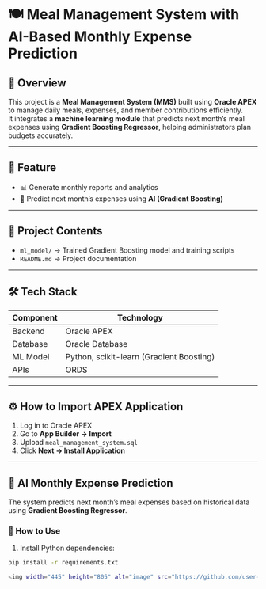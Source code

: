 # 🍽 Meal Management System with AI-Based Monthly Expense Prediction

## 📖 Overview
This project is a **Meal Management System (MMS)** built using **Oracle APEX** to manage daily meals, expenses, and member contributions efficiently.  
It integrates a **machine learning module** that predicts next month’s meal expenses using **Gradient Boosting Regressor**, helping administrators plan budgets accurately.

---

## 🚀 Feature   
- 📊 Generate monthly reports and analytics  
- 🤖 Predict next month’s expenses using **AI (Gradient Boosting)**  

---

## 💾 Project Contents
- `ml_model/` → Trained Gradient Boosting model and training scripts  
- `README.md` → Project documentation  

---

## 🛠️ Tech Stack
| Component       | Technology                                      |
|-----------------|------------------------------------------------|
| Backend         | Oracle APEX                                     |
| Database        | Oracle Database                                 |
| ML Model        | Python, scikit-learn (Gradient Boosting)       |
| APIs            | ORDS                                  |


---

## ⚙️ How to Import APEX Application
1. Log in to Oracle APEX  
2. Go to **App Builder → Import**  
3. Upload `meal_management_system.sql`  
4. Click **Next → Install Application**  

---

## 🧠 AI Monthly Expense Prediction
The system predicts next month’s meal expenses based on historical data using **Gradient Boosting Regressor**.

### 🔹 How to Use
1. Install Python dependencies:
```bash
pip install -r requirements.txt

<img width="445" height="805" alt="image" src="https://github.com/user-attachments/assets/acb8c046-f457-46c1-af9c-27058f5244d1" />
        
